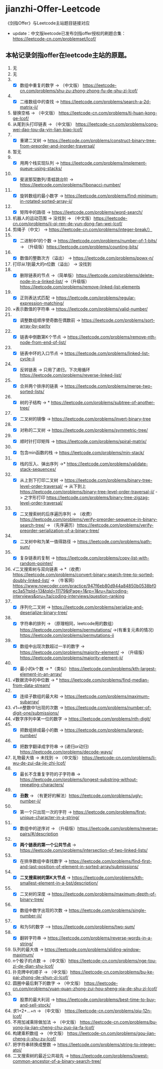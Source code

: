 # jianzhi-Offer-Leetcode
《剑指Offer》与Leetcode主站题目链接对应
* update：中文版leetcode已发布剑指offer授权的刷题合集：https://leetcode-cn.com/problemset/lcof/
## 本帖记录剑指offer在leetcode主站的原题。
1. 无
2. 无
3. - [x] 数组中重复的数字 -> （中文版） https://leetcode-cn.com/problems/shu-zu-zhong-zhong-fu-de-shu-zi-lcof/
4. - [x] 二维数组中的查找 -> https://leetcode.com/problems/search-a-2d-matrix-ii/
5.  替换空格 -> （中文版） https://leetcode-cn.com/problems/ti-huan-kong-ge-lcof/
6.  从尾到头打印链表 -> （中文版） https://leetcode-cn.com/problems/cong-wei-dao-tou-da-yin-lian-biao-lcof/
7. - [x] 重建二叉树 -> https://leetcode.com/problems/construct-binary-tree-from-preorder-and-inorder-traversal/
8. 暂无
9. - [x] 用两个栈实现队列 -> https://leetcode.com/problems/implement-queue-using-stacks/
10. - [x] 斐波那契数列/青蛙跳台阶 -> https://leetcode.com/problems/fibonacci-number/
11. - [x] 旋转数组的最小数字 -> https://leetcode.com/problems/find-minimum-in-rotated-sorted-array-ii/
12. - [x] 矩阵中的路径 -> https://leetcode.com/problems/word-search/
13. 机器人的运动范围 -> 没找到 -> （中文版）https://leetcode-cn.com/problems/ji-qi-ren-de-yun-dong-fan-wei-lcof/
14. 剪绳子（中文） -> https://leetcode-cn.com/problems/integer-break/）
15. - [x] 二进制中1的个数 -> https://leetcode.com/problems/number-of-1-bits/ ->  （升级版）https://leetcode.com/problems/counting-bits/
16. - [x] 数值的整数次方（溢出） -> https://leetcode.com/problems/powx-n/
17. 打印从1到最大的n位数（溢出） -> 没找到
18. - [x] 删除链表的节点 ->（简单版）https://leetcode.com/problems/delete-node-in-a-linked-list/ ->（升级版）https://leetcode.com/problems/remove-linked-list-elements 
19. - [x] 正则表达式匹配 -> https://leetcode.com/problems/regular-expression-matching/
20. ×表示数值的字符串 -> https://leetcode.com/problems/valid-number/
21. - [x] 调整数组顺序使奇数在偶数前 -> https://leetcode.com/problems/sort-array-by-parity
22. - [x] 链表中倒数第K个节点 -> https://leetcode.com/problems/remove-nth-node-from-end-of-list/
23. - [x] 链表中环的入口节点 -> https://leetcode.com/problems/linked-list-cycle-ii
24. - [x] 反转链表 -> 只用了递归，下次用循环 https://leetcode.com/problems/reverse-linked-list/
25. - [x] 合并两个排序的链表 -> https://leetcode.com/problems/merge-two-sorted-lists/
26. - [x] 树的子结构 -> * https://leetcode.com/problems/subtree-of-another-tree/
27. - [x] 二叉树的镜像 -> https://leetcode.com/problems/invert-binary-tree
28. - [x] 对称的二叉树 -> https://leetcode.com/problems/symmetric-tree/
29. - [x] 顺时针打印矩阵 -> https://leetcode.com/problems/spiral-matrix/
30. - [x] 包含min函数的栈 -> https://leetcode.com/problems/min-stack/
31. - [x] 栈的压入、弹出序列 ->* https://leetcode.com/problems/validate-stack-sequences/
32. - [x] 从上到下打印二叉树 -> https://leetcode.com/problems/binary-tree-level-order-traversal/ -> 从下到上 https://leetcode.com/problems/binary-tree-level-order-traversal-ii/ -> 之字形打印 https://leetcode.com/problems/binary-tree-zigzag-level-order-traversal/
33. - [x] 二叉搜索树的后序遍历序列 -> （收费）https://leetcode.com/problems/verify-preorder-sequence-in-binary-search-tree/ -> （先序遍历）https://leetcode.com/problems/verify-preorder-serialization-of-a-binary-tree/
34. - [x] 二叉树中和为某一值得路径 -> https://leetcode.com/problems/path-sum/
35. - [x] 复杂链表的复制 -> https://leetcode.com/problems/copy-list-with-random-pointer/
36. √二叉搜索树与双向链表 -> *（收费）https://leetcode.com/problems/convert-binary-search-tree-to-sorted-doubly-linked-list/ -> （牛客网）https://www.nowcoder.com/practice/947f6eb80d944a84850b0538bf0ec3a5?tpId=13&tqId=11179&tPage=1&rp=1&ru=/ta/coding-interviews&qru=/ta/coding-interviews/question-ranking
37. - [x] 序列化二叉树 -> https://leetcode.com/problems/serialize-and-deserialize-binary-tree/
38. - [x] 字符串的排列 -> （原理相同，leetcode用的数组）https://leetcode.com/problems/permutations/ ->(有重复元素的情况) https://leetcode.com/problems/permutations-ii
39. - [x] 数组中出现次数超过一半的数字 -> https://leetcode.com/problems/majority-element/ -> （升级版） https://leetcode.com/problems/majority-element-ii/
40. - [x] 最小的k个数 -> *（类似）https://leetcode.com/problems/kth-largest-element-in-an-array/
41. √数据流中的中位数 -> * https://leetcode.com/problems/find-median-from-data-stream/
42. - [x] 连续子数组的最大和 -> https://leetcode.com/problems/maximum-subarray/
43. √1~n整数中1出现的次数 -> https://leetcode.com/problems/number-of-digit-one/submissions/
44. √数字序列中某一位的数字 -> https://leetcode.com/problems/nth-digit/
45. - [x] 把数组排成最小的数 -> https://leetcode.com/problems/largest-number/
46. - [x] 把数字翻译成字符串 -> (递归or动归) https://leetcode.com/problems/decode-ways/
47. 礼物最大值 -> 未找到 -> （中文版） https://leetcode-cn.com/problems/li-wu-de-zui-da-jie-zhi-lcof/
48. - [x] 最长不含重复字符的子字符串 -> https://leetcode.com/problems/longest-substring-without-repeating-characters/
49. - [x] **丑数** -> （有更好的解法）https://leetcode.com/problems/ugly-number-ii/
50. - [x] 第一个只出现一次的字符 ->  https://leetcode.com/problems/first-unique-character-in-a-string/
51. - [x] 数组中的逆序对 -> （升级版）https://leetcode.com/problems/reverse-pairs/#/description
52. - [x] **两个链表的第一个公共节点** -> https://leetcode.com/problems/intersection-of-two-linked-lists/
53. - [x] 在排序数组中查找数字 -> https://leetcode.com/problems/find-first-and-last-position-of-element-in-sorted-array/submissions/
54. - [x] **二叉搜索树的第K大节点** -> https://leetcode.com/problems/kth-smallest-element-in-a-bst/description/
55. - [x] 二叉树的深度 -> https://leetcode.com/problems/maximum-depth-of-binary-tree/
56. - [x] 数组中数字出现的次数 -> https://leetcode.com/problems/single-number-iii/
57. - [x] 和为S的数字 —> https://leetcode.com/problems/two-sum/
58. - [x] 翻转字符串 -> https://leetcode.com/problems/reverse-words-in-a-string/
59. 队列的最大值 -> https://leetcode.com/problems/sliding-window-maximum/
60. n个骰子的点数 -> （中文版）https://leetcode-cn.com/problems/nge-tou-zi-de-dian-shu-lcof/
61. 扑克牌中的顺子 -> （中文版）https://leetcode-cn.com/problems/bu-ke-pai-zhong-de-shun-zi-lcof/
62. 圆圈中最后剩下的数字 -> （中文版） https://leetcode-cn.com/problems/yuan-quan-zhong-zui-hou-sheng-xia-de-shu-zi-lcof/
63. - [x] 股票的最大利润 -> https://leetcode.com/problems/best-time-to-buy-and-sell-stock/
64. 求1+2+…+n -> （中文版） https://leetcode-cn.com/problems/qiu-12n-lcof/
65. 不用加减乘除做加法 -> （中文版） https://leetcode-cn.com/problems/bu-yong-jia-jian-cheng-chu-zuo-jia-fa-lcof/
66. 构建乘积数组 -> （中文版） https://leetcode-cn.com/problems/gou-jian-cheng-ji-shu-zu-lcof/
67. 把字符串转换成整数 -> https://leetcode.com/problems/string-to-integer-atoi/
68. 二叉搜索树的最近公共祖先 -> https://leetcode.com/problems/lowest-common-ancestor-of-a-binary-search-tree/
